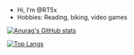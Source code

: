 - Hi, I’m @RT5x
- Hobbies: Reading, biking, video games

[![Anurag's GitHub stats](https://github-readme-stats.vercel.app/api?username=RT5x&theme=dark)](https://github.com/anuraghazra/github-readme-stats)

[![Top Langs](https://github-readme-stats.vercel.app/api/top-langs/?username=RT5x)](https://github.com/anuraghazra/github-readme-stats)



<!---
RT5x/RT5x is a ✨ special ✨ repository because its `README.md` (this file) appears on your GitHub profile.
You can click the Preview link to take a look at your changes.
--->
